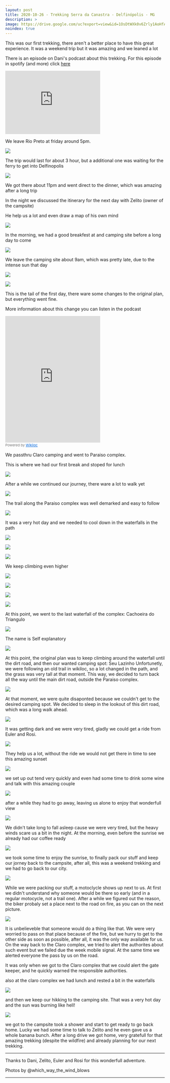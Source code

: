 ```yaml
---
layout: post
title: 2020-10-26 - Trekking Serra da Canastra - Delfinópolis - MG
description: >
image: https://drive.google.com/uc?export=view&id=1OsDtWXk0v6Zrly1AoHfAisJ-6u_lOF4l
noindex: true
---
```


This was our first trekking, there aren't a better place to have this great experience.
It was a weekend trip but it was amazing and we leaned a lot

There is an episode on Dani's podcast about this trekking. For this episode in spotify (and more) click [here](https://open.spotify.com/episode/4GxJO8QaukzJlwiwVk47LQ?si=R2Hz7MwyS8yFbOLzpGwmLg)

<iframe src="https://anchor.fm/porondeoventosoprar/embed/episodes/08---CANASTRA-01--por-Dani-e-Rafa---nosso-primeiro-trekking--de-fato-eo1vn0/a-a1t22rl" height="200px" class="is-fullwidth" frameborder="0" scrolling="no"></iframe>

We leave Rio Preto at friday around 5pm. 

![](https://drive.google.com/uc?export=view&id=1W4jTpVd69GcRGEeuqFZoH2vzerCpj4y4)

The trip would last for about 3 hour, but a additional one was waiting for the ferry to get into Delfinopolis

![](https://drive.google.com/uc?export=view&id=1l_nMmbKabKcwhA6NOhyu2Gvd2H_wzf4a)

We got there about 11pm and went direct to the dinner, which was amazing after a long trip

In the night we discussed the itinerary for the next day with Zelito (owner of the campsite)

He help us a lot and even draw a map of his own mind

![](https://drive.google.com/uc?export=view&id=1KbZjEeFMObK7lI-TKDRb1gyCOZ8UqjEV)

In the morning, we had a good breakfest at and camping site before a long day to come

![](https://drive.google.com/uc?export=view&id=1I2jAiLr4rHO1oww4hH9tUcHu1auJamSy)

We leave the camping site about 9am, which was pretty late, due to the intense sun that day


![](https://drive.google.com/uc?export=view&id=1DJqEunyqV-Wu17BFM7r762Od7qefOQjk)

![](https://drive.google.com/uc?export=view&id=1N-7wWHr6Ph2wjuA7B1A27zQemNVr3Lin)

This is the tail of the first day, there ware some changes to the original plan, but everything went fine.

More information about this change you can listen in the podcast 

<iframe frameBorder="0" scrolling="no" src="https://www.wikiloc.com/wikiloc/spatialArtifacts.do?event=view&id=57503117&measures=off&title=on&near=off&images=off&maptype=H" class="is-fullwidth" height="400"></iframe><div style="color:#777;font-size:11px;line-height:16px;">Powered by <a style="color:#06d;font-size:11px;line-height:16px;" target="_blank" href="https://www.wikiloc.com">Wikiloc</a></div>


We passthru Claro camping and went to Paraiso complex.

This is where we had our first break and stoped for lunch

![](https://drive.google.com/uc?export=view&id=15G2eAJ7lxYV-xKYnofBKVYkt03pIz9eA)

After a while we continued our journey, there ware a lot to walk yet

![](https://drive.google.com/uc?export=view&id=1DQJBPMYC679bfQAWve4sKYnwskgl_OHa)

The trail along the Paraiso complex was well demarked and easy to follow

![](https://drive.google.com/uc?export=view&id=1x0JcP35nelyGN2WsBLdtyIXh5Ouc0mOj)

It was a very hot day and we needed to cool down in the waterfalls in the path

![](https://drive.google.com/uc?export=view&id=1b8M2VKYTe3EYgmSkzIA2oKQvXV81Xnjl)

![](https://drive.google.com/uc?export=view&id=1EjjmXqceZrOcX-Z-xjbJvRYxT613ZykS)

![](https://drive.google.com/uc?export=view&id=1DZngxuChM5Sd9oA5CfStpQRIsnGZs034)

We keep climbing even higher

![](https://drive.google.com/uc?export=view&id=1aBnjQ0O3CaRALM3B51IKs6irvYvn7Lrh)

![](https://drive.google.com/uc?export=view&id=1Ico-AWo2gFscq1Y228mYhl_rRn5FL5ae)

![](https://drive.google.com/uc?export=view&id=1hH0Dp16Z-o42b2kgFND-zhUOmUdbEcvM)

![](https://drive.google.com/uc?export=view&id=1u1TLLO_4VQpxnReHgTc77VoRHokpD2dF)

At this point, we went to the last waterfall of the complex: Cachoeira do Triangulo

![](https://drive.google.com/uc?export=view&id=11t89nMnmvIh-e0d-0TbmnbxYZ9hClsSa)

The name is Self explanatory

![](https://drive.google.com/uc?export=view&id=1QjMQaxS0KgYMDtFSWMSxXq-G3UhGaHmp)

At this point, the original plan was to keep climbing around the waterfall until the dirt road, and then our wanted camping spot: Seu Lazinho
Unfortunetly, we were following an old trail in wikiloc, so a lot changed in the path, and the grass was very tall at that moment.
This way, we decided to turn back all the way until the main dirt road, outside the Paraiso complex.

![](https://drive.google.com/uc?export=view&id=1kBN1GJsvbMYRCEVmzaNliZ3JhuNL7Wkg)

At that moment, we were quite disaponted because we couldn't get to the desired camping spot.
We decided to sleep in the lookout of this dirt road, which was a long walk ahead.

![](https://drive.google.com/uc?export=view&id=16Cm_gSECIHMLc-RWWHqDMmrHiG1MP9Qk)

It was getting dark and we were very tired, gladly we could get a ride from Euler and Rosi.

![](https://drive.google.com/uc?export=view&id=1lBUtxYy0yvZev2v_ejue0qYiVP34KHWR)

They help us a lot, without the ride we would not get there in time to see this amazing sunset

![](https://drive.google.com/uc?export=view&id=1PORIMX8jRZ6sTCTLzySDgyxGDRUYmXzJ)

we set up out tend very quickly and even had some time to drink some wine and talk with this amazing couple


![](https://drive.google.com/uc?export=view&id=1T1QNCwuCY-FWWghP52lUODRP8DSVUEdx)

after a while they had to go away, leaving us alone to enjoy that wonderfull view


![](https://drive.google.com/uc?export=view&id=1eXWQThnDH2VyeIsa7feaaiUy6TAuIYTZ)

We didn't take long to fall asleep cause we were very tired, but the heavy winds scare us a bit in the night.
At the morning, even before the sunrise we already had our coffee ready

![](https://drive.google.com/uc?export=view&id=11eTXzyOPlmG0FfZnSM_BSDlUuzCLICr2)

we took some time to enjoy the sunrise, to finally pack our stuff and keep our jorney back to the campsite, after all, this was a weekend trekking and we had to go back to our city.

![](https://drive.google.com/uc?export=view&id=1dCGPnycva28XDjhgTA_FQ4nKmbwvUW9r)

While we were packing our stuff, a motoclycle shows up next to us. At first we didn't understand why someone would be there so early (and in a regular motocycle, not a trail one).
After a while we figured out the reason, the biker probaly set a place next to the road on fire, as you can on the next picture.

![](https://drive.google.com/uc?export=view&id=1L7YplPoWVfALuJxof8ULc1uDBzWJ3-Lp)

It is unbelieveble that someone would do a thing like that. We were very worried to pass on that place because of the fire, but we hurry to get to the other side as soon as possible, after all, it was the only way available for us.
On the way back to the Claro complex, we tried to alert the authorites about such event but we failed due the week mobile signal. At the same time we alerted everyone the pass by us on the road.

It was only when we got to the Claro complex that we could alert the gate keeper, and he quickly warned the responsible authorities.

also at the claro complex we had lunch and rested a bit in the waterfalls

![](https://drive.google.com/uc?export=view&id=157reUqESvlOJ8tBgr7--KVS_edjqdBX5)

and then we keep our hikking to the camping site. That was a very hot day and the sun was burning like hell!

![](https://drive.google.com/uc?export=view&id=1eYYaiV6jquhc7oSMPLCDdH0fg6L9dT4L)


we got to the campsite took a shower and start to get ready to go back home.
Lucky we had some time to talk to Zelito and he even gave us a whole banana bunch.
After a long drive we got home, very gratefull for that amazing trekking (despite the wildfire) and already planning for our next trekking.

----------

Thanks to Dani, Zelito, Euler and Rosi for this wonderfull adventure.

Photos by @which_way_the_wind_blows 

 






* * * 

